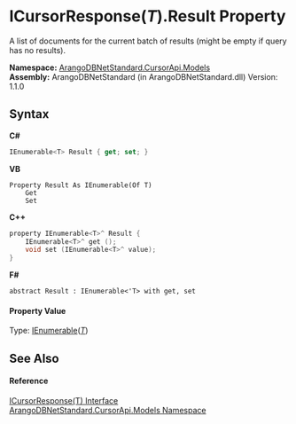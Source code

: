 # ICursorResponse(*T*).Result Property 
 

A list of documents for the current batch of results (might be empty if query has no results).

**Namespace:**&nbsp;<a href="35799343-7a53-6c3b-95d1-21ff990d1b8b">ArangoDBNetStandard.CursorApi.Models</a><br />**Assembly:**&nbsp;ArangoDBNetStandard (in ArangoDBNetStandard.dll) Version: 1.1.0

## Syntax

**C#**<br />
``` C#
IEnumerable<T> Result { get; set; }
```

**VB**<br />
``` VB
Property Result As IEnumerable(Of T)
	Get
	Set
```

**C++**<br />
``` C++
property IEnumerable<T>^ Result {
	IEnumerable<T>^ get ();
	void set (IEnumerable<T>^ value);
}
```

**F#**<br />
``` F#
abstract Result : IEnumerable<'T> with get, set

```


#### Property Value
Type: <a href="https://docs.microsoft.com/dotnet/api/system.collections.generic.ienumerable-1" target="_blank" rel="noopener noreferrer">IEnumerable</a>(<a href="58eaba61-7636-85c7-efd0-d8c578017743">*T*</a>)

## See Also


#### Reference
<a href="58eaba61-7636-85c7-efd0-d8c578017743">ICursorResponse(T) Interface</a><br /><a href="35799343-7a53-6c3b-95d1-21ff990d1b8b">ArangoDBNetStandard.CursorApi.Models Namespace</a><br />